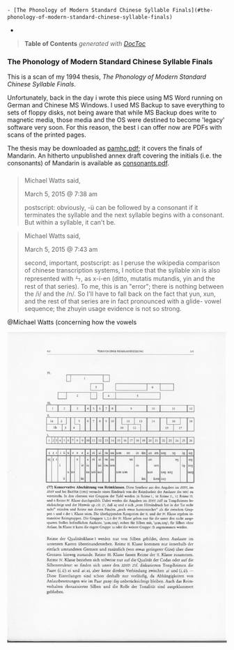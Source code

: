 

	- [The Phonology of Modern Standard Chinese Syllable Finals](#the-phonology-of-modern-standard-chinese-syllable-finals)
- [](#)

> **Table of Contents**  *generated with [DocToc](http://doctoc.herokuapp.com/)*


### The Phonology of Modern Standard Chinese Syllable Finals

This is a scan of my 1994 thesis, *The Phonology of Modern Standard Chinese Syllable Finals*.

Unfortunately, back in the day i wrote this piece using MS Word running on German and Chinese
MS Windows. I used MS Backup to save everything to sets of floppy disks, not being aware
that while MS Backup does write to magnetic media, those media and the OS were destined to become 'legacy'
software very soon. For this reason, the best i can offer now are PDFs with scans of the printed pages.

The thesis may be downloaded as
[pamhc.pdf](https://github.com/loveencounterflow/phonologie-auslaute-chinesisch/releases/download/tr1/pamhc.pdf); it covers the finals of Mandarin. An hitherto unpublished
annex draft covering the initials (i.e. the consonants) of Mandarin is available as
[consonants.pdf](https://github.com/loveencounterflow/phonologie-auslaute-chinesisch/releases/download/tr1/consonants.pdf).


###


> Michael Watts said,
>
> March 5, 2015 @ 7:38 am
>
> postscript: obviously, -ü can be followed by a consonant if it terminates the syllable and the next
> syllable begins with a consonant. But within a syllable, it can't be.


> Michael Watts said,
>
> March 5, 2015 @ 7:43 am
>
> second, important, postscript: as I peruse the wikipedia comparison of chinese transcription systems, I
> notice that the syllable xin is also represented with ㄣ, as x-i-en (ditto, mutatis mutandis, yin and the
> rest of that series). To me, this is an "error"; there is nothing between the /i/ and the /n/. So I'll have
> to fall back on the fact that yun, xun, and the rest of that series are in fact pronounced with a glide-
> vowel sequence; the zhuyin usage evidence is not so strong.


@Michael Watts (concerning how the vowels





![Rime Classes](https://github.com/loveencounterflow/phonologie-auslaute-chinesisch/raw/master/originals/pamhc-part1-p115-ch08.jpg)


